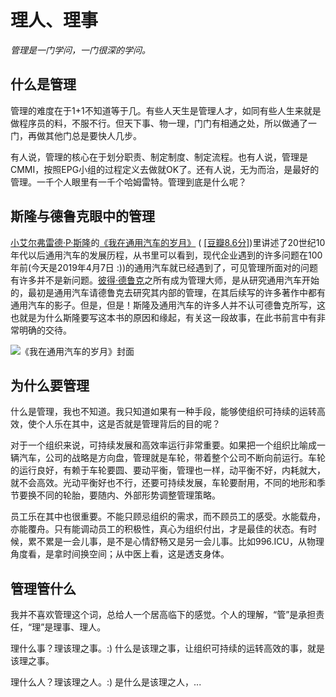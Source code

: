 # 理人、理事
*管理是一门学问，一门很深的学问。*

## 什么是管理

管理的难度在于1+1不知道等于几。有些人天生是管理人才，如同有些人生来就是做程序员的料，不服不行。但天下事、物一理，门门有相通之处，所以做通了一门，再做其他门总是要快人几步。

有人说，管理的核心在于划分职责、制定制度、制定流程。也有人说，管理是CMMI，按照EPG小组的过程定义去做就OK了。还有人说，无为而治，是最好的管理。一千个人眼里有一千个哈姆雷特。管理到底是什么呢？

## 斯隆与德鲁克眼中的管理

[小艾尔弗雷德·P·斯隆](https://zh.wikipedia.org/wiki/艾尔弗雷德·P·斯隆)的[《我在通用汽车的岁月》](https://www.amazon.cn/dp/B074ZXBFNZ/ref=sr_1_1?__mk_zh_CN=%E4%BA%9A%E9%A9%AC%E9%80%8A%E7%BD%91%E7%AB%99&crid=2DBZJAHB3ZGMA&keywords=%E6%88%91%E5%9C%A8%E9%80%9A%E7%94%A8%E6%B1%BD%E8%BD%A6%E7%9A%84%E5%B2%81%E6%9C%88&qid=1554633304&s=gateway&sprefix=%E6%88%91%E5%9C%A8%E9%80%9A%2Caps%2C124&sr=8-1) ( [[豆瓣8.6分]](https://book.douban.com/subject/1435907/))里讲述了20世纪10年代以后通用汽车的发展历程，从书里可以看到，现代企业遇到的许多问题在100年前(今天是2019年4月7日 :))的通用汽车就已经遇到了，可见管理所面对的问题有许多并不是新问题。[彼得·德鲁克](https://zh.wikipedia.org/wiki/%E5%BD%BC%E5%BE%97%C2%B7%E5%BE%B7%E9%B2%81%E5%85%8B)之所有成为管理大师，是从研究通用汽车开始的，最初是通用汽车请德鲁克去研究其内部的管理，在其后续写的许多著作中都有通用汽车的影子。但是，但是！斯隆及通用汽车的许多人并不认可德鲁克所写，这也就是为什么斯隆要写这本书的原因和缘起，有关这一段故事，在此书前言中有非常明确的交待。

![《我在通用汽车的岁月》封面](../../assets/007/100-1554633999000.png)

## 为什么要管理

什么是管理，我也不知道。我只知道如果有一种手段，能够使组织可持续的运转高效，使个人乐在其中，这是否就是管理背后的目的呢？

对于一个组织来说，可持续发展和高效率运行非常重要。如果把一个组织比喻成一辆汽车，公司的战略是方向盘，管理就是车轮，带着整个公司不断向前运行。车轮的运行良好，有赖于车轮要圆、要动平衡，管理也一样，动平衡不好，内耗就大，就不会高效。光动平衡好也不行，还要可持续发展，车轮要耐用，不同的地形和季节要换不同的轮胎，要随内、外部形势调整管理策略。

员工乐在其中也很重要。不能只顾忌组织的需求，而不顾员工的感受。水能载舟，亦能覆舟。只有能调动员工的积极性，真心为组织付出，才是最佳的状态。有时候，累不累是一会儿事，是不是心情舒畅又是另一会儿事。比如996.ICU，从物理角度看，是拿时间换空间；从中医上看，这是透支身体。

## 管理管什么

我并不喜欢管理这个词，总给人一个居高临下的感觉。个人的理解，“管”是承担责任，“理”是理事、理人。

理什么事？理该理之事。:) 什么是该理之事，让组织可持续的运转高效的事，就是该理之事。

理什么人？理该理之人。:) 是什么是该理之人，... 